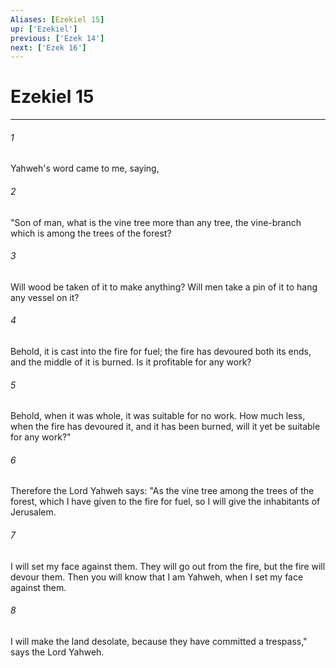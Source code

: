 ```yaml
---
Aliases: [Ezekiel 15]
up: ['Ezekiel']
previous: ['Ezek 14']
next: ['Ezek 16']
---
```

# Ezekiel 15
***





###### 1 

Yahweh's word came to me, saying, 



###### 2 

"Son of man, what is the vine tree more than any tree, the vine-branch which is among the trees of the forest? 



###### 3 

Will wood be taken of it to make anything? Will men take a pin of it to hang any vessel on it? 



###### 4 

Behold, it is cast into the fire for fuel; the fire has devoured both its ends, and the middle of it is burned. Is it profitable for any work? 



###### 5 

Behold, when it was whole, it was suitable for no work. How much less, when the fire has devoured it, and it has been burned, will it yet be suitable for any work?" 



###### 6 

Therefore the Lord Yahweh says: "As the vine tree among the trees of the forest, which I have given to the fire for fuel, so I will give the inhabitants of Jerusalem. 



###### 7 

I will set my face against them. They will go out from the fire, but the fire will devour them. Then you will know that I am Yahweh, when I set my face against them. 



###### 8 

I will make the land desolate, because they have committed a trespass," says the Lord Yahweh.
